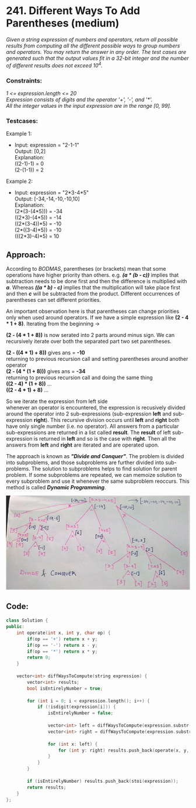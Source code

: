 # 241. Different Ways To Add Parentheses (medium)

_Given a string expression of numbers and operators, return all possible results from computing all the different possible ways to group numbers and operators. You may return the answer in any order.
The test cases are generated such that the output values fit in a 32-bit integer and the number of different results does not exceed 10<sup>4</sup>._

### **Constraints:**

_1 <= expression.length <= 20  
Expression consists of digits and the operator '+', '-', and '\*'.  
All the integer values in the input expression are in the range [0, 99]._

### **Testcases:**

Example 1:

- Input: expression = "2-1-1"  
  Output: [0,2]  
  Explanation:  
  ((2-1)-1) = 0  
  (2-(1-1)) = 2

Example 2:

- Input: expression = "2\*3-4\*5"  
  Output: [-34,-14,-10,-10,10]  
  Explanation:  
  (2*(3-(4\*5))) = -34  
  ((2*3)-(4\*5)) = -14  
  ((2\*(3-4))\*5) = -10  
  (2\*((3-4)\*5)) = -10  
  (((2\*3)-4)\*5) = 10

## Approach:

According to _BODMAS_, parentheses (or brackets) mean that some operations have higher priority than others. e.g. **_(a \* (b - c))_** implies that subtraction needs to be done first and then the difference is multiplied with **_a_**. Whereas **_((a \* b) - c)_** implies that the multiplication will take place first and then **_c_** will be subtracted from the product. Different occurrences of parentheses can set different priorities.

An important observation here is that parentheses can change priorities only when used around operators. If we have a simple expression like **(2 - 4 \* 1 + 8)**. Iterating from the beginning ->

**(2 - (4 \* 1 + 8))** is now serated into 2 parts around minus sign. We can recursively iterate over both the separated part two set parentheses.

**(2 - ((4 \* 1) + 8))** gives ans = **-10**  
returning to previous recursion call and setting parentheses around another operator  
**(2 - (4 \* (1 + 8)))** gives ans = **-34**  
returning to previous recursion call and doing the same thing  
**((2 - 4) \* (1 + 8))** ...  
**((2 - 4 \* 1) + 8)** ...

So we iterate the expression from left side  
whenever an operator is encountered, the expression is recusively divided around the operator into 2 sub-expressions (sub-expression **left** and sub-expression **right**). This recursive division occurs until **left** and **right** both have only single number (i.e. no operator). All answers from a particular sub-expressions are returned in a list called **result**. The **result** of left sub-expression is returned in **left** and so is the case with **right**. Then all the answers from **left** and **right** are iterated and are operated upon.

The approach is known as **_"Divide and Conquer"_**. The problem is divided into subproblems, and those subproblems are further divided into sub-problems. The solution to subproblems helps to find solution for parent problem. If some subproblems are repeated, we can memoize solution to every subproblem and use it whenever the same subproblem reoccurs. This method is called **_Dynamic Programming_**.

![Explanation](/images/leetcode-241differentWaysToAddParentheses-explanation.jpeg)

## Code:

```cpp
class Solution {
public:
    int operate(int x, int y, char op) {
        if(op == '+') return x + y;
        if(op == '-') return x - y;
        if(op == '*') return x * y;
        return 0;
    }

    vector<int> diffWaysToCompute(string expression) {
        vector<int> results;
        bool isEntirelyNumber = true;

        for (int i = 0; i < expression.length(); i++) {
            if (!isdigit(expression[i])) {
                isEntirelyNumber = false;

                vector<int> left = diffWaysToCompute(expression.substr(0, i));
                vector<int> right = diffWaysToCompute(expression.substr(i + 1, expression.length()));

                for (int x: left) {
                    for (int y: right) results.push_back(operate(x, y, expression[i]));
                }
            }
        }

        if (isEntirelyNumber) results.push_back(stoi(expression));
        return results;
    }
};
```

